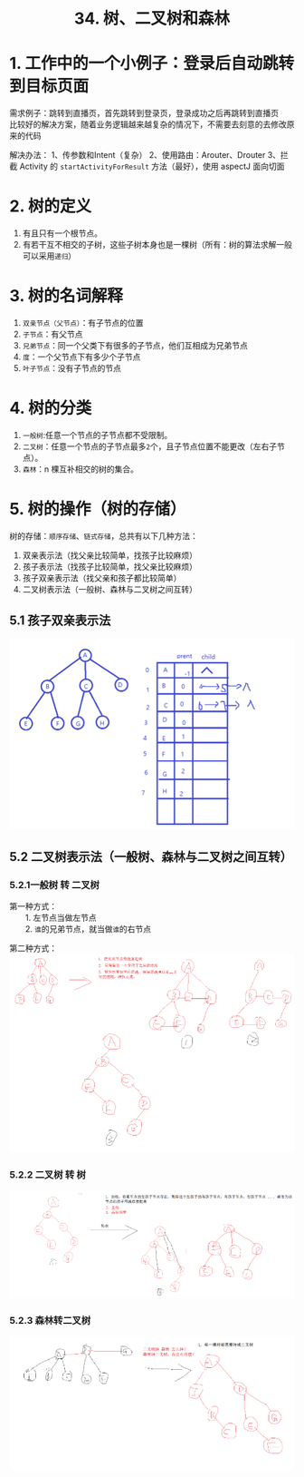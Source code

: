 # <center>34. 树、二叉树和森林<center>

# 1. 工作中的一个小例子：登录后自动跳转到目标页面

需求例子：跳转到直播页，首先跳转到登录页，登录成功之后再跳转到直播页   
比较好的解决方案，随着业务逻辑越来越复杂的情况下，不需要去刻意的去修改原来的代码  

解决办法：
1、传参数和Intent（复杂）
2、使用路由：Arouter、Drouter
3、拦截 Activity 的 `startActivityForResult` 方法（最好），使用 aspectJ 面向切面


# 2. 树的定义

1. 有且只有一个根节点。
2. 有若干互不相交的子树，这些子树本身也是一棵树（所有：树的算法求解一般可以采用`递归`）

# 3. 树的名词解释

1. `双亲节点（父节点）`：有子节点的位置
2. `子节点`：有父节点
3. `兄弟节点`：同一个父类下有很多的子节点，他们互相成为兄弟节点
4. `度`：一个父节点下有多少个子节点
5. `叶子节点`：没有子节点的节点

# 4. 树的分类

1. `一般树`:任意一个节点的子节点都不受限制。
2. `二叉树`：任意一个节点的子节点最多`2`个，且子节点位置不能更改（左右子节点）。
3. `森林`：n 棵互补相交的树的集合。
    

# 5. 树的操作（树的存储）

树的存储：`顺序存储`、`链式存储`，总共有以下几种方法：

1. 双亲表示法（找父亲比较简单，找孩子比较麻烦）
2. 孩子表示法（找孩子比较简单，找父亲比较麻烦）
3. 孩子双亲表示法（找父亲和孩子都比较简单）
4. 二叉树表示法（一般树、森林与二叉树之间互转）

## 5.1 孩子双亲表示法

![](../images/34.孩子双亲表示法.png)

## 5.2 二叉树表示法（一般树、森林与二叉树之间互转）

### 5.2.1一般树 转 二叉树

第一种方式：  
　　1. 左节点当做左节点  
　　2. `谁`的兄弟节点，就当做`谁`的右节点  

第二种方式：
![](../images/34.树转二叉树.png)

### 5.2.2 二叉树 转 树

![](../images/34.二叉树转树.png)

### 5.2.3 森林转二叉树

![](../images/34.森林转二叉树.png)



















